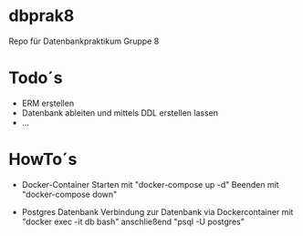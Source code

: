 # dbprak8
Repo für Datenbankpraktikum Gruppe 8

# Todo´s
- ERM erstellen
- Datenbank ableiten und mittels DDL erstellen lassen
- ...


# HowTo´s
- Docker-Container 
Starten mit "docker-compose up -d"
Beenden mit "docker-compose down"

- Postgres Datenbank
Verbindung zur Datenbank via Dockercontainer mit "docker exec -it db bash"
anschließend "psql -U postgres"
